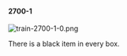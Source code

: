 #### 2700-1
![train-2700-1-0.png](https://github.com/lil-lab/nlvr/raw/master/nlvr/train/images/69/train-2700-1-0.png "train-2700-1-0.png")

There is a black item in every box.